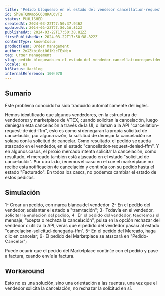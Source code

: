 ```yaml
---
title: 'Pedido bloqueado en el estado del vendedor cancellation-request-denied-ffm'
id: 5hBeTQMKmo5C63QRAOSvT2
status: PUBLISHED
createdAt: 2024-03-22T17:50:37.946Z
updatedAt: 2024-03-22T17:50:38.822Z
publishedAt: 2024-03-22T17:50:38.822Z
firstPublishedAt: 2024-03-22T17:50:38.822Z
contentType: knownIssue
productTeam: Order Management
author: 2mXZkbi0oi061KicTExNjo
tag: Order Management
slug: pedido-bloqueado-en-el-estado-del-vendedor-cancellationrequestdeniedffm
locale: es
kiStatus: Backlog
internalReference: 1004978
---
```


## Sumario

<div class="alert alert-info">
  <p>Este problema conocido ha sido traducido automáticamente del inglés.</p>
</div>


Hemos identificado que algunos vendedores, en la estructura de vendedores y marketplace de VTEX, cuando solicitan la cancelación, luego deniegan esta cancelación a través de la UI, o llaman a la API "cancellation-request-denied-ffm", esto es como si denegaran la propia solicitud de cancelación, por alguna razón, la solicitud de denegar la cancelación se solapa con la solicitud de cancelar.
Como resultado, el pedido se queda atascado en el vendedor, en el estado "cancellation-request-denied-ffm".
Y en algunos casos, el propio mercado intenta solicitar la cancelación, como resultado, el mercado también está atascado en el estado "solicitud de cancelación".
Por otro lado, tenemos el caso en el que el marketplace no recibe esta notificación de cancelación y continúa con su pedido hasta el estado "Facturado".
En todos los casos, no podemos cambiar el estado de estos pedidos.


##

## Simulación


1- Crear un pedido, con marca blanca del vendedor;
2- En el pedido del vendedor, adelantar el estado a "tramitación";
3- Todavía en el vendedor, solicitar la anulación del pedido;
4- En el pedido del vendedor, tendremos el mensaje, "acepta o rechaza la cancelación", pulsa en la opción rechazar del vendedor o utiliza la API, verás que el pedido del vendedor pasará al estado "cancelación-solicitud-denegada-ffm".
5- En el pedido del Mercado, haga clic en cancelar;
6- El pedido del Marketplace se atascará en "Pedido-Cancelar";

Puede ocurrir que el pedido del Marketplace continúe con el pedido y pase a factura, cuando envíe la factura.



## Workaround


Esto no es una solución, sino una orientación a las cuentas, una vez que el vendedor solicita la cancelación, no rechazar la solicitud en sí.






